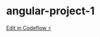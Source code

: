 # angular-project-1

[Edit in Codeflow ⚡️](https://stackblitz.com/~/github.com/MarinaFahim/angular-project-1)
